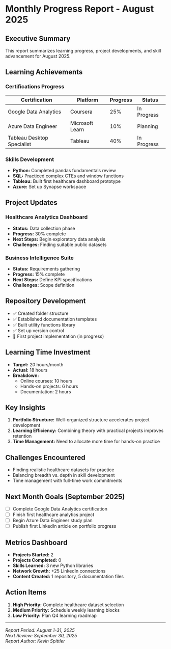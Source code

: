 # Monthly Progress Report - August 2025

## Executive Summary
This report summarizes learning progress, project developments, and skill advancement for August 2025.

## Learning Achievements

### Certifications Progress
| Certification | Platform | Progress | Status |
|---------------|----------|----------|--------|
| Google Data Analytics | Coursera | 25% | In Progress |
| Azure Data Engineer | Microsoft Learn | 10% | Planning |
| Tableau Desktop Specialist | Tableau | 40% | In Progress |

### Skills Development
- **Python:** Completed pandas fundamentals review
- **SQL:** Practiced complex CTEs and window functions
- **Tableau:** Built first healthcare dashboard prototype
- **Azure:** Set up Synapse workspace

## Project Updates

### Healthcare Analytics Dashboard
- **Status:** Data collection phase
- **Progress:** 30% complete
- **Next Steps:** Begin exploratory data analysis
- **Challenges:** Finding suitable public datasets

### Business Intelligence Suite
- **Status:** Requirements gathering
- **Progress:** 15% complete
- **Next Steps:** Define KPI specifications
- **Challenges:** Scope definition

## Repository Development
- ✅ Created folder structure
- ✅ Established documentation templates
- ✅ Built utility functions library
- ✅ Set up version control
- 🔄 First project implementation (in progress)

## Learning Time Investment
- **Target:** 20 hours/month
- **Actual:** 18 hours
- **Breakdown:**
  - Online courses: 10 hours
  - Hands-on projects: 6 hours
  - Documentation: 2 hours

## Key Insights
1. **Portfolio Structure:** Well-organized structure accelerates project development
2. **Learning Efficiency:** Combining theory with practical projects improves retention
3. **Time Management:** Need to allocate more time for hands-on practice

## Challenges Encountered
- Finding realistic healthcare datasets for practice
- Balancing breadth vs. depth in skill development
- Time management with full-time work commitments

## Next Month Goals (September 2025)
- [ ] Complete Google Data Analytics certification
- [ ] Finish first healthcare analytics project
- [ ] Begin Azure Data Engineer study plan
- [ ] Publish first LinkedIn article on portfolio progress

## Metrics Dashboard
- **Projects Started:** 2
- **Projects Completed:** 0
- **Skills Learned:** 3 new Python libraries
- **Network Growth:** +25 LinkedIn connections
- **Content Created:** 1 repository, 5 documentation files

## Action Items
1. **High Priority:** Complete healthcare dataset selection
2. **Medium Priority:** Schedule weekly learning blocks
3. **Low Priority:** Plan Q4 learning roadmap

---
*Report Period: August 1-31, 2025*  
*Next Review: September 30, 2025*  
*Report Author: Kevin Spittler*
